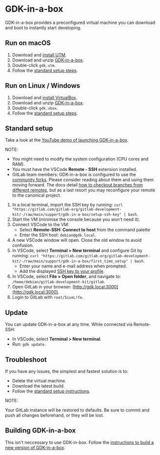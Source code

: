 # GDK-in-a-box

GDK-in-a-box provides a preconfigured virtual machine you can download and boot
to instantly start developing.

## Run on macOS

1. Download and [install UTM](https://mac.getutm.app/).
1. Download and unzip [GDK-in-a-box](https://go.gitlab.com/cCHpCP).
1. Double-click `gdk.utm`.
1. Follow the [standard setup steps](#standard-setup).

## Run on Linux / Windows

1. Download and [install VirtualBox](https://www.virtualbox.org/wiki/Downloads).
1. Download and unzip [GDK-in-a-box](https://go.gitlab.com/5iydBP).
1. Double-click `gdk.vbox`.
1. Follow the [standard setup steps](#standard-setup).

## Standard setup

Take a look at the [YouTube demo of launching GDK-in-a-box](https://go.gitlab.com/b54mHb).

NOTE:

- You might need to modify the system configuration (CPU cores and RAM).
- You must have the VSCode **Remote - SSH** extension installed.
- GitLab team members: GDK-in-a-box is configured to use the [community forks](https://gitlab.com/gitlab-community/meta).
  Please consider reading about them and using them moving forward.
  The docs detail [how to checkout branches from different remotes](https://gitlab.com/gitlab-community/meta#checkout-a-branch-from-a-different-remote),
  but as a last resort you may reconfigure your remote to the canonical project.

1. In a local terminal, import the SSH key by running: `curl "https://gitlab.com/gitlab-org/gitlab-development-kit/-/raw/main/support/gdk-in-a-box/setup-ssh-key" | bash`.
1. Start the VM (minimise the console because you won't need it).
1. Connect VSCode to the VM:
   - Select **Remote-SSH: Connect to host** from the command palette
   - Enter the SSH host: `debian@gdk.local`.
1. A new VSCode window will open.
   Close the old window to avoid confusion.
1. In VSCode, select **Terminal > New terminal** and configure Git by running: `curl "https://gitlab.com/gitlab-org/gitlab-development-kit/-/raw/main/support/gdk-in-a-box/first_time_setup" | bash`.
   - Enter your name and e-mail address when prompted.
   - Add the displayed [SSH key to your profile](https://gitlab.com/-/profile/keys).
1. In VSCode, select **File > Open folder**, and navigate to: `/home/debian/gitlab-development-kit/gitlab`.
1. Open GitLab in your browser: [http://gdk.local:3000](http://gdk.local:3000).
1. Login to GitLab with `root/5iveL!fe`.

## Update

You can update GDK-in-a-box at any time.
While connected via Remote-SSH:

- In VSCode, select **Terminal > New terminal**.
- Run: `gdk update`.

## Troubleshoot

If you have any issues, the simplest and fastest solution is to:

- Delete the virtual machine.
- Download the latest build.
- Follow the [standard setup instructions](#standard-setup).

NOTE:

Your GitLab instance will be restored to defaults.
Be sure to commit and push all changes beforehand, or they will be lost.

## Building GDK-in-a-box

This isn't neccessary to use GDK-in-box.
Follow the [instructions to build a new version of GDK-in-a-box](build_gdk_in_a_box.md).
